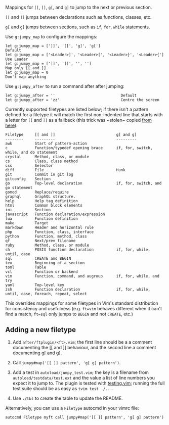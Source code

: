 Mappings for `[[`, `]]`, `g[`, and `g]` to jump to the next or previous section.

`[[` and `]]` jumps between declarations such as functions, classes, etc.

`g[` and `g]` jumps between sections, such as `if`, `for`, `while` statements.

Use `g:jumpy_map` to configure the mappings:

    let g:jumpy_map = [']]', '[[', 'g]', 'g[']                               Default
    let g:jumpy_map = ['<Leader>]', '<Leader>[', '<Leader>}', '<Leader>{']   Use Leader
    let g:jumpy_map = [']]', ']]', '', '']                                   Map only [[ and ]]
    let g:jumpy_map = 0                                                      Don't map anything

Use `g:jumpy_after` to run a command after after jumping:

    let g:jumpy_after = ''                             Default
    let g:jumpy_after = 'zz'                           Centre the screen

Currently supported filetypes are listed below; if there isn't a pattern defined
for a filetype it will match the first non-indented line that starts with a
letter for `[[` and `]]` as a fallback (this trick was ~stolen~ copied [from
here][fb]).

[fb]: https://vi.stackexchange.com/a/37890/51

    Filetype     [[ and ]]                           g[ and g]
    --------     ---------                           ---------
    awk          Start of pattern-action
    c            Function/typedef opening brace      if, for, switch, while, and do statement
    crystal      Method, class, or module
    cs           Class, class method
    css          Selector
    diff         File                                Hunk
    git          Commit in git log
    gitconfig    Section
    go           Top-level declaration               if, for, switch, and go statement
    gomod        Replace/require
    graphql      GraphQL structure.
    help         Help tag definition
    html         Common block elements
    ini          Section
    javascript   Function declaration/expression
    lua          Function definition
    make         Target
    markdown     Header and horizontal rule
    php          Function, class, interface
    python       Function, method, class
    qf           Next/prev filename
    ruby         Method, class, or module
    sh           POSIX function declaration          if, for, while, until, case
    sql          CREATE and BEGIN
    tex          Beginning of a section
    toml         Table
    vcl          Function or backend
    vim          Function, command, and augroup      if, for, while, and try
    yaml         Top-level key
    zsh          Function declaration                if, for, while, until, case, foreach, repeat, select

This overrides mappings for some filetypes in Vim's standard distribution for
consistency and usefulness (e.g. `ft=vim` behaves different when it can't find a
match, `ft=sql` only jumps to `BEGIN` and not `CREATE`, etc.)

Adding a new filetype
---------------------
1. Add `after/ftplugin/<ft>.vim`; the first line should be a a comment
   documenting the [[ and ]] behaviour, and the second line a comment
   documenting g[ and g].

2. Call `jumpy#map('[[ ]] pattern', 'g[ g] pattern')`.

3. Add a test in `autoload/jumpy_test.vim`; the key is a filename from
   `autoload/testdata/test.ext` and the value a list of line numbers you expect
   it to jump to. The plugin is tested with
   [testing.vim](https://github.com/arp242/testing.vim); running the full test
   suite should be as easy as `tvim test ./...`.

4. Use `./tbl` to create the table to update the README.

Alternatively, you can use a `Filetype` autocmd in your vimrc file:

    autocmd Filetype myft call jumpy#map('[[ ]] pattern', 'g[ g] pattern')
